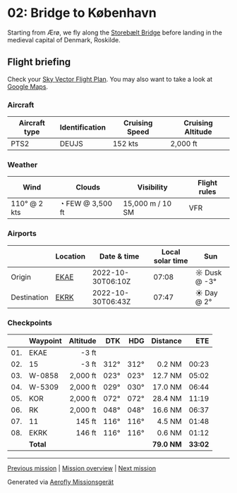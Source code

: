 02: Bridge to København
==================

Starting from Ærø, we fly along the [Storebælt Bridge](https://en.wikipedia.org/wiki/Great_Belt_Bridge) before landing in the medieval capital of Denmark, Roskilde.

Flight briefing
---------------

Check your [Sky Vector Flight Plan](https://skyvector.com/?ll=54.85408665805144,10.45631619829807&chart=301&zoom=3&fpl=N0152A088%20EKAE%205503N01036E%205518N01050E%205526N01138E%205537N01160E%20EKRK). You may also want to take a look at [Google Maps](https://www.google.com/maps/@?api=1&map_action=map&center=54.85408665805144,10.45631619829807&zoom=12&basemap=terrain).

### Aircraft

| Aircraft type | Identification | Cruising Speed | Cruising Altitude |
|---------------|----------------|----------------|-------------------|
| PTS2 | DEUJS | 152 kts | 2,000 ft |

### Weather

| Wind | Clouds | Visibility | Flight rules |
|------|--------|------------|--------------|
| 110° @ 2 kts | ◔ FEW @ 3,500 ft | 15,000 m / 10 SM | VFR |

### Airports

|             | Location | Date & time | Local solar time | Sun |
|-------------|----------|-------------|------------------|-----|
| Origin      | [EKAE](https://skyvector.com/airport/EKAE) | 2022-10-30T06:10Z | 07:08 | ☼ Dusk @ -3° |
| Destination | [EKRK](https://skyvector.com/airport/EKRK) | 2022-10-30T06:43Z | 07:47 | ☀ Day @ 2° |

### Checkpoints

|     | Waypoint  | Altitude  | DTK  | HDG  | Distance |   ETE |
|:---:|-----------|----------:|-----:|-----:|---------:|------:|
| 01. | EKAE      |     -3 ft |      |      |          |       |
| 02. | 15        |     -3 ft | 312° | 312° |   0.2 NM | 00:23 |
| 03. | W-0858    |  2,000 ft | 023° | 023° |  12.7 NM | 05:02 |
| 04. | W-5309    |  2,000 ft | 029° | 030° |  17.0 NM | 06:44 |
| 05. | KOR       |  2,000 ft | 072° | 072° |  28.4 NM | 11:19 |
| 06. | RK        |  2,000 ft | 048° | 048° |  16.6 NM | 06:37 |
| 07. | 11        |    145 ft | 116° | 116° |   4.5 NM | 01:48 |
| 08. | EKRK      |    146 ft | 116° | 116° |   0.6 NM | 01:12 |
|     | **Total** |           |      |      | **79.0 NM** | **33:02** |

----

[Previous mission](./01_off_to_aeroe.md) | [Mission overview](./README.md) | [Next mission](./03_crossing_to_sweden.md)

Generated via [Aerofly Missionsgerät](https://github.com/fboes/aerofly-missions)
